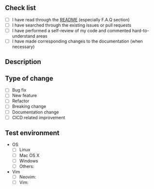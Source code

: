 <!-- Check all that apply [x] -->

## Check list

- [ ] I have read through the [README](https://github.com/wfxr/minimap.vim/blob/master/README.md) (especially F.A.Q section)
- [ ] I have searched through the existing issues or pull requests
- [ ] I have performed a self-review of my code and commented hard-to-understand areas
- [ ] I have made corresponding changes to the documentation (when necessary)

## Description

<!-- Please include a summary of the change(and the related issue if any). Please also include relevant motivation and context when necessary. -->

## Type of change

- [ ] Bug fix
- [ ] New feature
- [ ] Refactor
- [ ] Breaking change
- [ ] Documentation change
- [ ] CICD related improvement

## Test environment

- OS
    - [ ] Linux
    - [ ] Mac OS X
    - [ ] Windows
    - [ ] Others:
- Vim
    - [ ] Neovim: <Version>
    - [ ] Vim: <Version>
